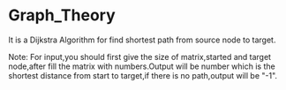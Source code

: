 # Graph_Theory


It is a Dijkstra Algorithm for find shortest path from source node to target.

Note: For input,you should first give the size of matrix,started and target node,after fill the matrix with numbers.Output will be number which is the shortest distance from start to target,if there is no path,output will be "-1".
